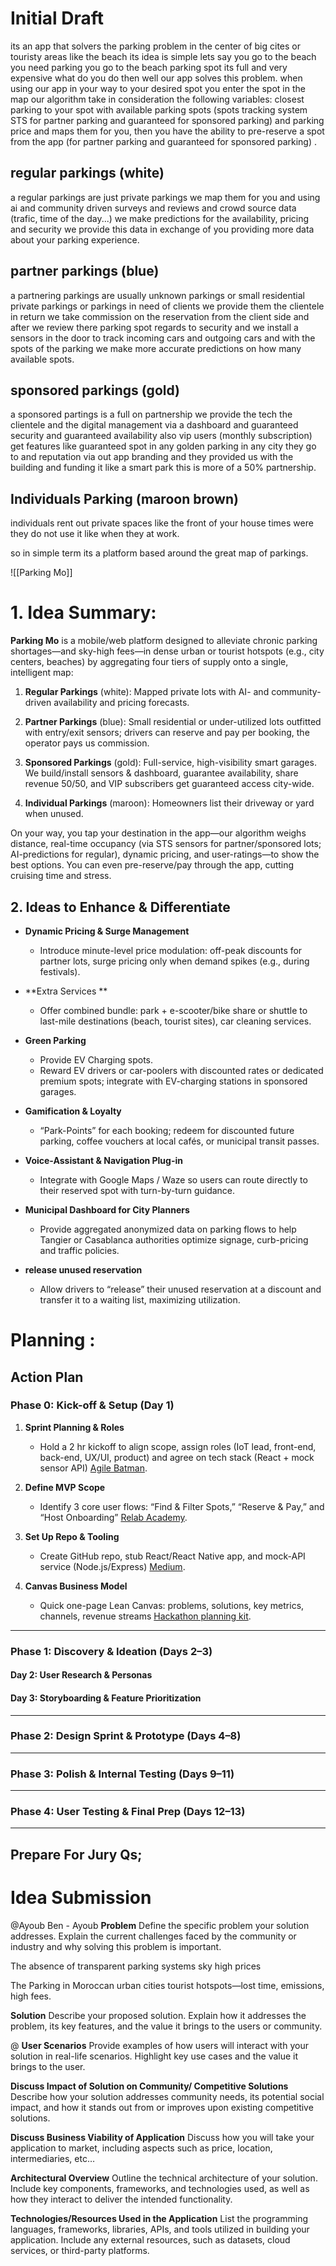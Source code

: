 # Initial Draft
its an app that solvers the parking problem in the center of big cites or touristy areas like the beach its idea is simple lets say you go to the beach you need parking you go to the beach parking spot its full and very expensive what do you do then well our app solves this problem.
when using our app in your way to your desired spot you enter the spot in the map our algorithm take in consideration the following variables: closest parking to your spot with available parking spots (spots tracking system STS for partner parking and guaranteed for sponsored parking) and parking price and maps them for you, then you have the ability to pre-reserve a spot from the app (for partner parking and guaranteed for sponsored parking) .
##  regular parkings (white)
a regular parkings are just private parkings we map them for you and using ai and community driven surveys and reviews and crowd source data (trafic, time of the day...) we make predictions for the availability, pricing and security we provide this data in exchange of you providing more data about your parking experience.
##  partner parkings (blue)
a partnering parkings are usually unknown parkings or small residential private parkings or parkings in need of clients we provide them the clientele in return we take commission on the reservation from the client side and after we review there parking spot regards to security and we install a sensors in the door to track incoming cars and outgoing cars and with the spots of the parking we make more accurate predictions on how many available spots.
##  sponsored  parkings (gold)
a sponsored partings is a full on partnership we provide the tech the clientele and the digital management via a dashboard and guaranteed security and guaranteed availability also vip users (monthly subscription) get features like guaranteed spot in any golden parking in any city they go to and reputation via out app branding and they provided us with the building and funding it like a smart park this is more of a 50% partnership.

## Individuals Parking (maroon brown)
individuals rent out private spaces like the front of your house times were they do not use it like when they at work.

so in simple term its a platform based around the great map of parkings.

![[Parking Mo]]
# 1. Idea Summary:
**Parking Mo** is a mobile/web platform designed to alleviate chronic parking shortages—and sky-high fees—in dense urban or tourist hotspots (e.g., city centers, beaches) by aggregating four tiers of supply onto a single, intelligent map:

1. **Regular Parkings** (white): Mapped private lots with AI- and community-driven availability and pricing forecasts.

2. **Partner Parkings** (blue): Small residential or under-utilized lots outfitted with entry/exit sensors; drivers can reserve and pay per booking, the operator pays us commission.

3. **Sponsored Parkings** (gold): Full-service, high-visibility smart garages. We build/install sensors & dashboard, guarantee availability, share revenue 50/50, and VIP subscribers get guaranteed access city-wide.

4. **Individual Parkings** (maroon): Homeowners list their driveway or yard when unused.


On your way, you tap your destination in the app—our algorithm weighs distance, real-time occupancy (via STS sensors for partner/sponsored lots; AI-predictions for regular), dynamic pricing, and user-ratings—to show the best options. You can even pre-reserve/pay through the app, cutting cruising time and stress.

## 2. Ideas to Enhance & Differentiate
- **Dynamic Pricing & Surge Management**
    - Introduce minute-level price modulation: off-peak discounts for partner lots, surge pricing only when demand spikes (e.g., during festivals).
    
- **Extra Services **
    - Offer combined bundle: park + e-scooter/bike share or shuttle to last-mile destinations (beach, tourist sites), car cleaning services.
    
- **Green Parking**
	- Provide EV Charging spots.
    - Reward EV drivers or car-poolers with discounted rates or dedicated premium spots; integrate with EV-charging stations in sponsored garages.
    
- **Gamification & Loyalty**
    - “Park-Points” for each booking; redeem for discounted future parking, coffee vouchers at local cafés, or municipal transit passes.
    
- **Voice-Assistant & Navigation Plug-in**
    - Integrate with Google Maps / Waze so users can route directly to their reserved spot with turn-by-turn guidance.
    
- **Municipal Dashboard for City Planners**
    - Provide aggregated anonymized data on parking flows to help Tangier or Casablanca authorities optimize signage, curb-pricing and traffic policies.

- **release unused reservation**
    - Allow drivers to “release” their unused reservation at a discount and transfer it to a waiting list, maximizing utilization.

# Planning :

## Action Plan
### Phase 0: Kick-off & Setup (Day 1)
1. **Sprint Planning & Roles**
    - Hold a 2 hr kickoff to align scope, assign roles (IoT lead, front-end, back-end, UX/UI, product) and agree on tech stack (React + mock sensor API) [Agile Batman](https://agilebatman.com/a-typical-2-week-sprint-calendar-60304478651b?utm_source=chatgpt.com).
        
2. **Define MVP Scope**
    - Identify 3 core user flows: “Find & Filter Spots,” “Reserve & Pay,” and “Host Onboarding” [Relab Academy](https://academy.relab.com.au/design-thinking/how-to-design-an-mvp-for-an-app-in-2-weeks/?utm_source=chatgpt.com).
3. **Set Up Repo & Tooling**
    - Create GitHub repo, stub React/React Native app, and mock-API service (Node.js/Express) [Medium](https://medium.com/serious-scrum/mvp-in-agile-screw-the-mvp-build-incrementally-12d18c833ea7?utm_source=chatgpt.com).
4. **Canvas Business Model**
    - Quick one-page Lean Canvas: problems, solutions, key metrics, channels, revenue streams [Hackathon planning kit](https://hackathon-planning-kit.org/?utm_source=chatgpt.com).

---
### Phase 1: Discovery & Ideation (Days 2–3)
#### Day 2: User Research & Personas

#### Day 3: Storyboarding & Feature Prioritization


---
### Phase 2: Design Sprint & Prototype (Days 4–8)

---
### Phase 3: Polish & Internal Testing (Days 9–11)

---
### Phase 4: User Testing & Final Prep (Days 12–13)

---

## Prepare For Jury Qs;

# Idea Submission

@Ayoub Ben - Ayoub
**Problem**
Define the specific problem your solution addresses. Explain the current challenges faced by the community or industry and why solving this problem is important.

The absence of transparent parking systems
sky high prices

The Parking in Moroccan urban cities tourist hotspots—lost time, emissions, high fees.

**Solution**
Describe your proposed solution. Explain how it addresses the problem, its key features, and the value it brings to the users or community.

@
**User Scenarios**
Provide examples of how users will interact with your solution in real-life scenarios. Highlight key use cases and the value it brings to the user.

**Discuss Impact of Solution on Community/ Competitive Solutions**
Describe how your solution addresses community needs, its potential social impact, and how it stands out from or improves upon existing competitive solutions.

**Discuss Business Viability of Application**
Discuss how you will take your application to market, including aspects such as price, location, intermediaries, etc… 

**Architectural Overview**
Outline the technical architecture of your solution.
Include key components,
frameworks, 
and technologies used, as well as how they interact to deliver the intended functionality.

**Technologies/Resources Used in the Application**
List the programming languages, frameworks, libraries, APIs, and tools utilized in building your application. Include any external resources, such as datasets, cloud services, or third-party platforms.